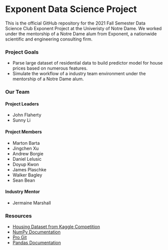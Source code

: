 # Exponent Data Science Project
This is the official GitHub repository for the 2021 Fall Semester Data Science Club Exponent Project at the Univeristy of Notre Dame.
We worked under the mentorship of a Notre Dame alum from Exponent, a nationwide scientific and engineering consulting firm.

### Project Goals
- Parse large dataset of residential data to build predictor model for house prices based on numerous features.
- Simulate the workflow of a industry team environment under the mentorship of a Notre Dame alum.

### Our Team
#### Project Leaders
- John Flaherty
- Sunny Li
#### Project Members 
- Marton Barta 
- Jingchen Xu 
- Andrew Borgie
- Daniel Lelusic
- Doyup Kwon
- James Plaschke
- Walker Bagley 
- Sean Bean
#### Industry Mentor
- Jermaine Marshall
### Resources
- [Housing Dataset from Kaggle Competition](https://www.kaggle.com/c/house-prices-advanced-regression-techniques/overview)
- [NumPy Documentation](https://numpy.org/doc/stable/user/index.html)
- [Pro Git](https://git-scm.com/book/en/v2)
- [Pandas Documentation](https://pandas.pydata.org/pandas-docs/stable/user_guide/index.html)
